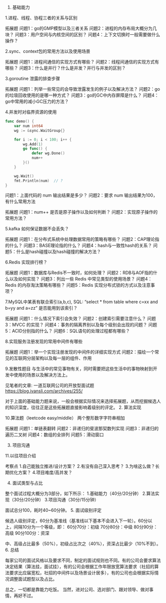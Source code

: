 1. 基础能力

1.进程、线程、协程三者的关系与区别

拓展题
问题1：go的GMP模型以及三者关系
问题2：进程的内存布局大概分为几块？
问题3：用户空间与内核空间的区别？
问题4：上下文切换时一般需要做什么操作？

2.sync、context包的常用方法以及使用场景

拓展题
问题1：进程间通信的实现方式有哪些？
问题2：线程间通信的实现方式有哪些？
问题3：什么是并行？什么是并发？并行与并发的区别？

3.goroutine 泄露的排查步骤

拓展题
问题1：列举一些常见的会导致泄露发生的例子以及解决方法？
问题2：go的垃圾回收使用的是哪一种方式？
问题3：go的GC中内存屏障是什么？
问题4：go中常用的减小GC压力的方法？

4.并发时对临界资源的使用

```go
func demo() {
	var num int64
	wg := &sync.WaitGroup{}

	for i := 0; i < 100; i++ {
		wg.Add(1)
		go func() {
			defer wg.Done()
			num++
		}()
	}

	wg.Wait()
	fmt.Println(num)  // ?
}
```
问题1：上面代码的 num 输出结果是多少？
问题2：要求 num 输出结果为100，有什么常用方法

拓展题
问题1：num++ 是否是原子操作以及如何判断？
问题2：实现原子操作的常用方法？

5.kafka 如何保证数据不会丢失？

拓展题
问题1：在分布式系统中处理数据常用的策略有哪些？
问题2：CAP理论指的什么？
问题3：BASE理论指的什么？
问题4：hash与一致性hash的关系？
问题5：什么是hash碰撞以及hash碰撞的解决方法？

6.Redis 实现排行榜？

拓展题
问题1：数据库与Redis不一致时，如何处理？
问题2：RDB与AOF指的什么以及如何实现？
问题3：列出一些 Redis 中常见类型的使用场景？
问题4：Redis 的内存淘汰策略有哪些？
问题5：Redis 实现分布式锁的方式以及注意事项？

7.MySQL中某表有联合索引(a,b,c), SQL: “select * from table where c=xx and b=yy and a=zz” 是否能用到该索引？

拓展题
问题1：什么情况下索引会失效？
问题2：创建索引需要注意什么？
问题3：MVCC 的实现？
问题4：事务的隔离界别以及每个级别会出现的问题？
问题5：ACID分别指的什么？
问题6：SQL语句的处理过程都有哪些？

8.实现服务注册发现的常用中间件有哪些

拓展题
问题1：举一个实现注册发现的中间件的详细实现方式
问题2：描绘一个常见的互联网分层架构以及每一层的组件、作用

9.发散性题目
与生活中的常见事物有关，同时需要把这些生活中的事物映射到开发中使用的场景以及解决方法上。

见笔者的文章: 一道互联网公司的开放型面试题
https://blog.ivansli.com/archives/255/


对于上面的基础能力题来说，一般会根据实际情况来选择拓展题，从而挖掘候选人的知识深度，往往正是这些拓展题直接影响着级别的评定。
2. 算法实现

10.算法题（leetcode easy/middle）
两个整形数字字符串相加

拓展题
问题1：单链表翻转
问题2：非递归的斐波那契数列实现
问题3：非递归的遍历二叉树
问题4：数组的全排列
问题5：滑动窗口

3. 项目沟通

11.以往项目介绍

考察点
1.自己能独立推进/设计方案？
2.有没有自己深入思考？
3.为啥这么做？长期优化方案？
4.项目难度/高并发？

4. 面试类型与占比

整个面试过程大概分为3部分，如下所示：
1.基础能力（40分/20分钟）
2.算法实现（30分/20分钟）
3.项目沟通（30分/15分钟）

面试总分100，耗时40~60分钟。
5. 面试级别评定

候选人级别评定，60分为基准线（基准线以下基本不会进入下一轮）。60分以上，间隔10分为一个等级，即：
60分70分：初级
70分80分：中级
80分90分：高级
90分100分：资深

中、高级占比最多（50%），初级占比次之（40%），资深占比最少（10%不到）。
6. 总结

每家公司的面试风格以及要求不同，制定的面试规则也不同。有的公司会要求算法决定结果（算法挂，面试挂），有的公司会根据工作年限放宽算法要求（社招的算法要求比应届宽松，社招的中间件以及场景设计居多），有的公司也会根据实际情况调整面试题型以及占比。

总之，一切都是靠能力吃饭。
当然，进对公司、选对部门、跟对领导、做对事情，再好不过。